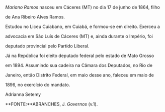 

*Mariano Ramos* nasceu em Cáceres (MT) no dia 17 de junho de 1864, filho

de Ana Ribeiro Alves Ramos.



Estudou no Liceu Cuiabano, em Cuiabá, e formou-se em direito. Exerceu a

advocacia em São Luís de Cáceres (MT) e, ainda durante o Império, foi

deputado provincial pelo Partido Liberal.



Já na República foi eleito deputado federal pelo estado de Mato Grosso

em 1894. Assumindo sua cadeira na Câmara dos Deputados, no Rio de

Janeiro, então Distrito Federal, em maio desse ano, faleceu em maio de

1896, no exercício do mandato.



Adrianna Setemy



**FONTE:**ABRANCHES, J. *Governos* (v.1).

